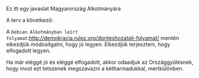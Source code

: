 Ez itt egy javaslat Magyarország Alkotmányára

A terv a következő:

A `Debian Alkotmányban leírt folyamat`:http://demokracia.rulez.org/donteshozatali-folyamat/ mentén elkezdjük módosítgatni, hogy jó legyen.
Elkezdjük terjeszteni, hogy elfogadott legyen.

Ha már eléggé jó és eléggé elfogadott, akkor odaadjuk az Országgyűlésnek, hogy most ezt tetszenek megszavazni a kétharmadukkal, mertkülönben.
